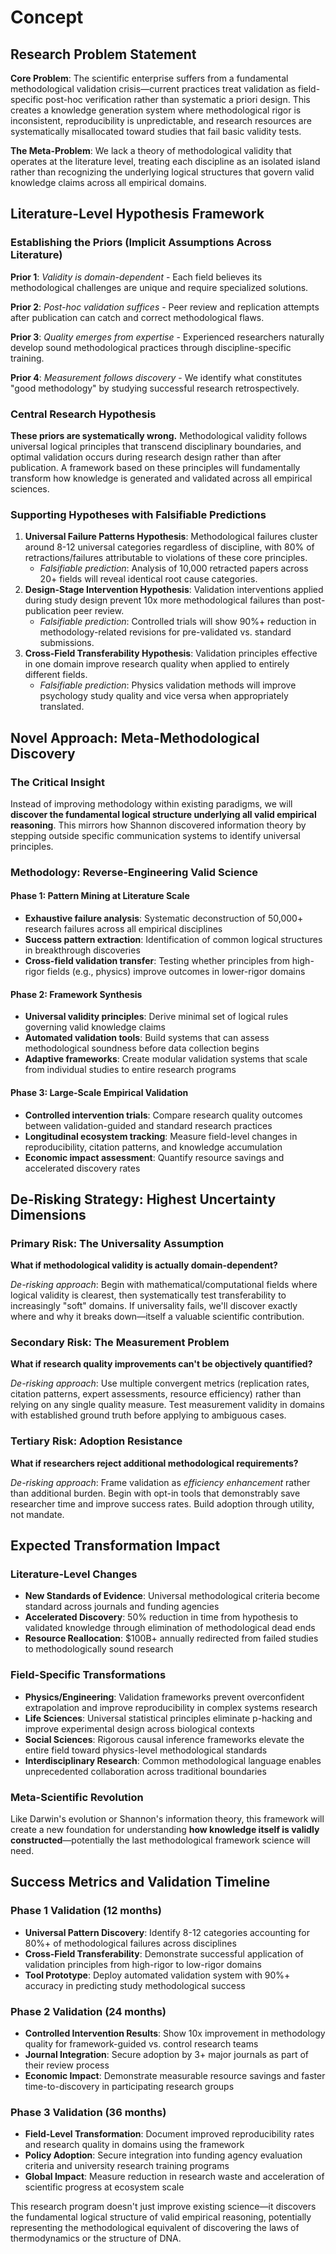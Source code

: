 # Concept

## Research Problem Statement

**Core Problem**: The scientific enterprise suffers from a fundamental methodological validation crisis—current practices treat validation as field-specific post-hoc verification rather than systematic a priori design. This creates a knowledge generation system where methodological rigor is inconsistent, reproducibility is unpredictable, and research resources are systematically misallocated toward studies that fail basic validity tests.

**The Meta-Problem**: We lack a theory of methodological validity that operates at the literature level, treating each discipline as an isolated island rather than recognizing the underlying logical structures that govern valid knowledge claims across all empirical domains.

## Literature-Level Hypothesis Framework

### Establishing the Priors (Implicit Assumptions Across Literature)

**Prior 1**: *Validity is domain-dependent* - Each field believes its methodological challenges are unique and require specialized solutions.

**Prior 2**: *Post-hoc validation suffices* - Peer review and replication attempts after publication can catch and correct methodological flaws.

**Prior 3**: *Quality emerges from expertise* - Experienced researchers naturally develop sound methodological practices through discipline-specific training.

**Prior 4**: *Measurement follows discovery* - We identify what constitutes "good methodology" by studying successful research retrospectively.

### Central Research Hypothesis

**These priors are systematically wrong.** Methodological validity follows universal logical principles that transcend disciplinary boundaries, and optimal validation occurs during research design rather than after publication. A framework based on these principles will fundamentally transform how knowledge is generated and validated across all empirical sciences.

### Supporting Hypotheses with Falsifiable Predictions

1. **Universal Failure Patterns Hypothesis**: Methodological failures cluster around 8-12 universal categories regardless of discipline, with 80% of retractions/failures attributable to violations of these core principles.
   * *Falsifiable prediction*: Analysis of 10,000 retracted papers across 20+ fields will reveal identical root cause categories.
2. **Design-Stage Intervention Hypothesis**: Validation interventions applied during study design prevent 10x more methodological failures than post-publication peer review.
   * *Falsifiable prediction*: Controlled trials will show 90%+ reduction in methodology-related revisions for pre-validated vs. standard submissions.
3. **Cross-Field Transferability Hypothesis**: Validation principles effective in one domain improve research quality when applied to entirely different fields.
   * *Falsifiable prediction*: Physics validation methods will improve psychology study quality and vice versa when appropriately translated.

## Novel Approach: Meta-Methodological Discovery

### The Critical Insight

Instead of improving methodology within existing paradigms, we will **discover the fundamental logical structure underlying all valid empirical reasoning**. This mirrors how Shannon discovered information theory by stepping outside specific communication systems to identify universal principles.

### Methodology: Reverse-Engineering Valid Science

#### Phase 1: Pattern Mining at Literature Scale

* **Exhaustive failure analysis**: Systematic deconstruction of 50,000+ research failures across all empirical disciplines
* **Success pattern extraction**: Identification of common logical structures in breakthrough discoveries
* **Cross-field validation transfer**: Testing whether principles from high-rigor fields (e.g., physics) improve outcomes in lower-rigor domains

#### Phase 2: Framework Synthesis

* **Universal validity principles**: Derive minimal set of logical rules governing valid knowledge claims
* **Automated validation tools**: Build systems that can assess methodological soundness before data collection begins
* **Adaptive frameworks**: Create modular validation systems that scale from individual studies to entire research programs

#### Phase 3: Large-Scale Empirical Validation

* **Controlled intervention trials**: Compare research quality outcomes between validation-guided and standard research practices
* **Longitudinal ecosystem tracking**: Measure field-level changes in reproducibility, citation patterns, and knowledge accumulation
* **Economic impact assessment**: Quantify resource savings and accelerated discovery rates

## De-Risking Strategy: Highest Uncertainty Dimensions

### Primary Risk: The Universality Assumption

**What if methodological validity is actually domain-dependent?**

*De-risking approach*: Begin with mathematical/computational fields where logical validity is clearest, then systematically test transferability to increasingly "soft" domains. If universality fails, we'll discover exactly where and why it breaks down—itself a valuable scientific contribution.

### Secondary Risk: The Measurement Problem

**What if research quality improvements can't be objectively quantified?**

*De-risking approach*: Use multiple convergent metrics (replication rates, citation patterns, expert assessments, resource efficiency) rather than relying on any single quality measure. Test measurement validity in domains with established ground truth before applying to ambiguous cases.

### Tertiary Risk: Adoption Resistance

**What if researchers reject additional methodological requirements?**

*De-risking approach*: Frame validation as *efficiency enhancement* rather than additional burden. Begin with opt-in tools that demonstrably save researcher time and improve success rates. Build adoption through utility, not mandate.

## Expected Transformation Impact

### Literature-Level Changes

* **New Standards of Evidence**: Universal methodological criteria become standard across journals and funding agencies
* **Accelerated Discovery**: 50% reduction in time from hypothesis to validated knowledge through elimination of methodological dead ends
* **Resource Reallocation**: $100B+ annually redirected from failed studies to methodologically sound research

### Field-Specific Transformations

* **Physics/Engineering**: Validation frameworks prevent overconfident extrapolation and improve reproducibility in complex systems research
* **Life Sciences**: Universal statistical principles eliminate p-hacking and improve experimental design across biological contexts
* **Social Sciences**: Rigorous causal inference frameworks elevate the entire field toward physics-level methodological standards
* **Interdisciplinary Research**: Common methodological language enables unprecedented collaboration across traditional boundaries

### Meta-Scientific Revolution

Like Darwin's evolution or Shannon's information theory, this framework will create a new foundation for understanding **how knowledge itself is validly constructed**—potentially the last methodological framework science will need.

## Success Metrics and Validation Timeline

### Phase 1 Validation (12 months)

* **Universal Pattern Discovery**: Identify 8-12 categories accounting for 80%+ of methodological failures across disciplines
* **Cross-Field Transferability**: Demonstrate successful application of validation principles from high-rigor to low-rigor domains
* **Tool Prototype**: Deploy automated validation system with 90%+ accuracy in predicting study methodological success

### Phase 2 Validation (24 months)

* **Controlled Intervention Results**: Show 10x improvement in methodology quality for framework-guided vs. control research teams
* **Journal Integration**: Secure adoption by 3+ major journals as part of their review process
* **Economic Impact**: Demonstrate measurable resource savings and faster time-to-discovery in participating research groups

### Phase 3 Validation (36 months)

* **Field-Level Transformation**: Document improved reproducibility rates and research quality in domains using the framework
* **Policy Adoption**: Secure integration into funding agency evaluation criteria and university research training programs
* **Global Impact**: Measure reduction in research waste and acceleration of scientific progress at ecosystem scale

This research program doesn't just improve existing science—it discovers the fundamental logical structure of valid empirical reasoning, potentially representing the methodological equivalent of discovering the laws of thermodynamics or the structure of DNA.